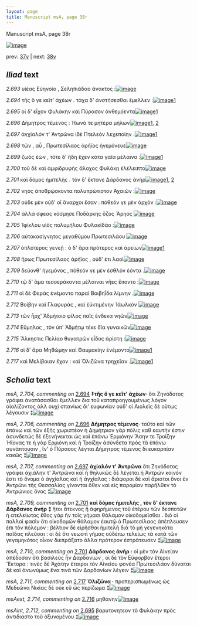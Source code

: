 ```yaml
---
layout: page
title: Manuscript msA, page 38r
---
```


Manuscript msA, page 38r

[![image](http://www.homermultitext.org/iipsrv?OBJ=IIP,1.0&FIF=/project/homer/pyramidal/deepzoom/hmt/vaimg/2017a/VA038RN_0039.tif&WID=100&CVT=JPEG)](http://www.homermultitext.org/ict2/?urn=urn:cite2:hmt:vaimg.2017a:VA038RN_0039)

prev:  [37v](../37v) | next:  [38v](../38v)

## *Iliad* text

*2.693* <a id="2.693"/> υἱέας Εὐηνοῖο , 						 Σεληπιάδαο ἄνακτος :[![image](http://www.homermultitext.org/iipsrv?OBJ=IIP,1.0&FIF=/project/homer/pyramidal/deepzoom/hmt/vaimg/2017a/VA038RN_0039.tif&RGN=0.118,0.2235,0.398,0.0354&WID=1000&CVT=JPEG)](http://www.homermultitext.org/ict2/?urn=urn:cite2:hmt:vaimg.2017a:VA038RN_0039@0.118,0.2235,0.398,0.0354)

*2.694* <a id="2.694"/> τῆς ὅ γε κεῖτ' ἀχέων . τάχα δ' ἀνστήσεσθαι ἔμελλεν :[![image](http://www.homermultitext.org/iipsrv?OBJ=IIP,1.0&FIF=/project/homer/pyramidal/deepzoom/hmt/vaimg/2017a/VA038RN_0039.tif&RGN=0.145,0.246,0.398,0.0301&WID=1000&CVT=JPEG)](http://www.homermultitext.org/ict2/?urn=urn:cite2:hmt:vaimg.2017a:VA038RN_0039@0.145,0.246,0.398,0.0301)[1](#msA_2.704)

*2.695* <a id="2.695"/> οἱ δ' εἶχον Φυλάκην καὶ Πύρασον ἀνθεμόεντα[![image](http://www.homermultitext.org/iipsrv?OBJ=IIP,1.0&FIF=/project/homer/pyramidal/deepzoom/hmt/vaimg/2017a/VA038RN_0039.tif&RGN=0.14,0.2634,0.398,0.0301&WID=1000&CVT=JPEG)](http://www.homermultitext.org/ict2/?urn=urn:cite2:hmt:vaimg.2017a:VA038RN_0039@0.14,0.2634,0.398,0.0301)[1](#msAint_2.712)

*2.696* <a id="2.696"/> Δήμητρος τέμενος : 						 Ί̈τωνά τε μητέρα 					μήλων[![image](http://www.homermultitext.org/iipsrv?OBJ=IIP,1.0&FIF=/project/homer/pyramidal/deepzoom/hmt/vaimg/2017a/VA038RN_0039.tif&RGN=0.137,0.2837,0.398,0.0301&WID=1000&CVT=JPEG)](http://www.homermultitext.org/ict2/?urn=urn:cite2:hmt:vaimg.2017a:VA038RN_0039@0.137,0.2837,0.398,0.0301)[1](#msA_2.706), [2](#msA_2.705)

*2.697* <a id="2.697"/> ἀγχίαλόν τ' Ἀντρῶνα ἰ̈δὲ Πτελεὸν λεχεποίην .[![image](http://www.homermultitext.org/iipsrv?OBJ=IIP,1.0&FIF=/project/homer/pyramidal/deepzoom/hmt/vaimg/2017a/VA038RN_0039.tif&RGN=0.131,0.304,0.398,0.0301&WID=1000&CVT=JPEG)](http://www.homermultitext.org/ict2/?urn=urn:cite2:hmt:vaimg.2017a:VA038RN_0039@0.131,0.304,0.398,0.0301)[1](#msA_2.707)

*2.698* <a id="2.698"/> τῶν , αὖ , Πρωτεσίλαος 					ἀρήϊος ἡγεμόνευε[![image](http://www.homermultitext.org/iipsrv?OBJ=IIP,1.0&FIF=/project/homer/pyramidal/deepzoom/hmt/vaimg/2017a/VA038RN_0039.tif&RGN=0.135,0.3243,0.398,0.0301&WID=1000&CVT=JPEG)](http://www.homermultitext.org/ict2/?urn=urn:cite2:hmt:vaimg.2017a:VA038RN_0039@0.135,0.3243,0.398,0.0301)

*2.699* <a id="2.699"/> ζωὸς ἐὼν , τότε δ' ἤδη ἔχεν κάτα γαῖα μέλαινα :[![image](http://www.homermultitext.org/iipsrv?OBJ=IIP,1.0&FIF=/project/homer/pyramidal/deepzoom/hmt/vaimg/2017a/VA038RN_0039.tif&RGN=0.137,0.3401,0.416,0.0301&WID=1000&CVT=JPEG)](http://www.homermultitext.org/ict2/?urn=urn:cite2:hmt:vaimg.2017a:VA038RN_0039@0.137,0.3401,0.416,0.0301)[1](#msA_2.708)

*2.700* <a id="2.700"/> τοῦ δὲ καὶ ἀμφιδρυφὴς ἄλοχος Φυλάκῃ ἐλέλειπτο[![image](http://www.homermultitext.org/iipsrv?OBJ=IIP,1.0&FIF=/project/homer/pyramidal/deepzoom/hmt/vaimg/2017a/VA038RN_0039.tif&RGN=0.126,0.3604,0.447,0.0301&WID=1000&CVT=JPEG)](http://www.homermultitext.org/ict2/?urn=urn:cite2:hmt:vaimg.2017a:VA038RN_0039@0.126,0.3604,0.447,0.0301)

*2.701* <a id="2.701"/> καὶ δόμος ἡμιτελὴς . τὸν δ' ἔκτανε Δάρδανος ἀνὴρ[![image](http://www.homermultitext.org/iipsrv?OBJ=IIP,1.0&FIF=/project/homer/pyramidal/deepzoom/hmt/vaimg/2017a/VA038RN_0039.tif&RGN=0.123,0.3822,0.447,0.0301&WID=1000&CVT=JPEG)](http://www.homermultitext.org/ict2/?urn=urn:cite2:hmt:vaimg.2017a:VA038RN_0039@0.123,0.3822,0.447,0.0301)[1](#msA_2.710), [2](#msA_2.709)

*2.702* <a id="2.702"/> νηὸς ἀποθρῴσκοντα πολυπρώτιστον Ἀχαιῶν :[![image](http://www.homermultitext.org/iipsrv?OBJ=IIP,1.0&FIF=/project/homer/pyramidal/deepzoom/hmt/vaimg/2017a/VA038RN_0039.tif&RGN=0.123,0.4003,0.447,0.0301&WID=1000&CVT=JPEG)](http://www.homermultitext.org/ict2/?urn=urn:cite2:hmt:vaimg.2017a:VA038RN_0039@0.123,0.4003,0.447,0.0301)

*2.703* <a id="2.703"/> οὐδε μὲν οὐδ' οἳ ἄναρχοι ἔσαν : πόθεόν γε μὲν ἀρχὸν :[![image](http://www.homermultitext.org/iipsrv?OBJ=IIP,1.0&FIF=/project/homer/pyramidal/deepzoom/hmt/vaimg/2017a/VA038RN_0039.tif&RGN=0.123,0.4184,0.447,0.0301&WID=1000&CVT=JPEG)](http://www.homermultitext.org/ict2/?urn=urn:cite2:hmt:vaimg.2017a:VA038RN_0039@0.123,0.4184,0.447,0.0301)

*2.704* <a id="2.704"/> ἀλλά σφεας κόσμησε Ποδάρκης ὄζος Ἄρηος 				[![image](http://www.homermultitext.org/iipsrv?OBJ=IIP,1.0&FIF=/project/homer/pyramidal/deepzoom/hmt/vaimg/2017a/VA038RN_0039.tif&RGN=0.112,0.4387,0.447,0.0301&WID=1000&CVT=JPEG)](http://www.homermultitext.org/ict2/?urn=urn:cite2:hmt:vaimg.2017a:VA038RN_0039@0.112,0.4387,0.447,0.0301)

*2.705* <a id="2.705"/> Ἰφίκλου υἱὸς πολυμήλου 						 Φυλακίδᾱο :[![image](http://www.homermultitext.org/iipsrv?OBJ=IIP,1.0&FIF=/project/homer/pyramidal/deepzoom/hmt/vaimg/2017a/VA038RN_0039.tif&RGN=0.109,0.4567,0.447,0.0301&WID=1000&CVT=JPEG)](http://www.homermultitext.org/ict2/?urn=urn:cite2:hmt:vaimg.2017a:VA038RN_0039@0.109,0.4567,0.447,0.0301)

*2.706* <a id="2.706"/> αὐτοκασίγνητος μεγαθύμου Πρωτεσιλάου 				[![image](http://www.homermultitext.org/iipsrv?OBJ=IIP,1.0&FIF=/project/homer/pyramidal/deepzoom/hmt/vaimg/2017a/VA038RN_0039.tif&RGN=0.109,0.4748,0.447,0.0301&WID=1000&CVT=JPEG)](http://www.homermultitext.org/ict2/?urn=urn:cite2:hmt:vaimg.2017a:VA038RN_0039@0.109,0.4748,0.447,0.0301)

*2.707* <a id="2.707"/> ὁπλότερος γενεῇ : ὁ δ' ἄρα πρότερος καὶ ἀρείων[![image](http://www.homermultitext.org/iipsrv?OBJ=IIP,1.0&FIF=/project/homer/pyramidal/deepzoom/hmt/vaimg/2017a/VA038RN_0039.tif&RGN=0.11,0.4944,0.447,0.0301&WID=1000&CVT=JPEG)](http://www.homermultitext.org/ict2/?urn=urn:cite2:hmt:vaimg.2017a:VA038RN_0039@0.11,0.4944,0.447,0.0301)[1](#msAint_2.713)

*2.708* <a id="2.708"/> ἥρως Πρωτεσίλαος 					ἀρήϊος , οὐδ' έτι λαοὶ[![image](http://www.homermultitext.org/iipsrv?OBJ=IIP,1.0&FIF=/project/homer/pyramidal/deepzoom/hmt/vaimg/2017a/VA038RN_0039.tif&RGN=0.104,0.5154,0.447,0.0301&WID=1000&CVT=JPEG)](http://www.homermultitext.org/ict2/?urn=urn:cite2:hmt:vaimg.2017a:VA038RN_0039@0.104,0.5154,0.447,0.0301)

*2.709* <a id="2.709"/> δεύονθ' ἡγεμόνος , πόθεόν γε μὲν ἐσθλὸν ἐόντα .[![image](http://www.homermultitext.org/iipsrv?OBJ=IIP,1.0&FIF=/project/homer/pyramidal/deepzoom/hmt/vaimg/2017a/VA038RN_0039.tif&RGN=0.11,0.5335,0.447,0.0301&WID=1000&CVT=JPEG)](http://www.homermultitext.org/ict2/?urn=urn:cite2:hmt:vaimg.2017a:VA038RN_0039@0.11,0.5335,0.447,0.0301)

*2.710* <a id="2.710"/> τῷ δ' ἅμα τεσσεράκοντα μέλαιναι νῆες ἕποντο :[![image](http://www.homermultitext.org/iipsrv?OBJ=IIP,1.0&FIF=/project/homer/pyramidal/deepzoom/hmt/vaimg/2017a/VA038RN_0039.tif&RGN=0.11,0.5576,0.447,0.0301&WID=1000&CVT=JPEG)](http://www.homermultitext.org/ict2/?urn=urn:cite2:hmt:vaimg.2017a:VA038RN_0039@0.11,0.5576,0.447,0.0301)

*2.711* <a id="2.711"/> οἱ δὲ Φερὰς 					ἐνέμοντο παραὶ Βοιβηΐδα 					λίμνην .[![image](http://www.homermultitext.org/iipsrv?OBJ=IIP,1.0&FIF=/project/homer/pyramidal/deepzoom/hmt/vaimg/2017a/VA038RN_0039.tif&RGN=0.109,0.5741,0.447,0.0301&WID=1000&CVT=JPEG)](http://www.homermultitext.org/ict2/?urn=urn:cite2:hmt:vaimg.2017a:VA038RN_0039@0.109,0.5741,0.447,0.0301)

*2.712* <a id="2.712"/> Βοίβην καὶ 						 Γλαφυρὰς , καὶ 					ἐϋκτιμένην Ἰ̈αωλκὸν 				[![image](http://www.homermultitext.org/iipsrv?OBJ=IIP,1.0&FIF=/project/homer/pyramidal/deepzoom/hmt/vaimg/2017a/VA038RN_0039.tif&RGN=0.113,0.5929,0.447,0.0301&WID=1000&CVT=JPEG)](http://www.homermultitext.org/ict2/?urn=urn:cite2:hmt:vaimg.2017a:VA038RN_0039@0.113,0.5929,0.447,0.0301)

*2.713* <a id="2.713"/> τῶν ἦρχ' Ἀδμήτοιο 					φίλος παῖς ἕνδεκα νηῶν[![image](http://www.homermultitext.org/iipsrv?OBJ=IIP,1.0&FIF=/project/homer/pyramidal/deepzoom/hmt/vaimg/2017a/VA038RN_0039.tif&RGN=0.113,0.6132,0.447,0.0301&WID=1000&CVT=JPEG)](http://www.homermultitext.org/ict2/?urn=urn:cite2:hmt:vaimg.2017a:VA038RN_0039@0.113,0.6132,0.447,0.0301)

*2.714* <a id="2.714"/> Εὔμηλος , τὸν ὑπ' 						 Ἀδμήτῳ τέκε δῖα γυναικῶν[![image](http://www.homermultitext.org/iipsrv?OBJ=IIP,1.0&FIF=/project/homer/pyramidal/deepzoom/hmt/vaimg/2017a/VA038RN_0039.tif&RGN=0.113,0.6298,0.447,0.0301&WID=1000&CVT=JPEG)](http://www.homermultitext.org/ict2/?urn=urn:cite2:hmt:vaimg.2017a:VA038RN_0039@0.113,0.6298,0.447,0.0301)

*2.715* <a id="2.715"/> Ἄλκηστις 					 Πελίαο θυγατρῶν εἶδος ἀρίστη :[![image](http://www.homermultitext.org/iipsrv?OBJ=IIP,1.0&FIF=/project/homer/pyramidal/deepzoom/hmt/vaimg/2017a/VA038RN_0039.tif&RGN=0.116,0.6524,0.447,0.0301&WID=1000&CVT=JPEG)](http://www.homermultitext.org/ict2/?urn=urn:cite2:hmt:vaimg.2017a:VA038RN_0039@0.116,0.6524,0.447,0.0301)

*2.716* <a id="2.716"/> οἱ δ' ἄρα Μηθώμην 					καὶ Θαυμακίην ἐνέμοντο[![image](http://www.homermultitext.org/iipsrv?OBJ=IIP,1.0&FIF=/project/homer/pyramidal/deepzoom/hmt/vaimg/2017a/VA038RN_0039.tif&RGN=0.116,0.6727,0.447,0.0301&WID=1000&CVT=JPEG)](http://www.homermultitext.org/ict2/?urn=urn:cite2:hmt:vaimg.2017a:VA038RN_0039@0.116,0.6727,0.447,0.0301)[1](#msAext_2.714)

*2.717* <a id="2.717"/> καὶ Μελίβοιαν 					ἔχον : καὶ Ὀλιζῶνα 					τρηχεῖαν .[![image](http://www.homermultitext.org/iipsrv?OBJ=IIP,1.0&FIF=/project/homer/pyramidal/deepzoom/hmt/vaimg/2017a/VA038RN_0039.tif&RGN=0.115,0.6907,0.447,0.0421&WID=1000&CVT=JPEG)](http://www.homermultitext.org/ict2/?urn=urn:cite2:hmt:vaimg.2017a:VA038RN_0039@0.115,0.6907,0.447,0.0421)[1](#msA_2.711)

## *Scholia* text

*msA, 2.704, commenting on* [2.694](#2.694)  <a id="msA_2.704"/> **‡τῆς ὅ γε κεῖτ' ἀχέων·** ὅτι Ζηνόδοτος γράφει ἀνατάσασθαι ἔμελλεν δια τοῦ καταπροηγουμένως λόγον αἰολίζοντος ἀλλ ουχὶ σπανίως δι' ευφωνίαν οὐδ' οἱ Αιολεῖς δὲ οὕτως λέγουσιν ⁑[![image](http://www.homermultitext.org/iipsrv?OBJ=IIP,1.0&FIF=/project/homer/pyramidal/deepzoom/hmt/vaimg/2017a/VA038RN_0039.tif&RGN=0.135,0.1166,0.6087,0.0368&WID=1000&CVT=JPEG)](http://www.homermultitext.org/ict2/?urn=urn:cite2:hmt:vaimg.2017a:VA038RN_0039@0.135,0.1166,0.6087,0.0368)

*msA, 2.706, commenting on* [2.696](#2.696)  <a id="msA_2.706"/> **Δήμητρος τέμενος·** τοῦτο καὶ τῶν ἐπάνω καὶ τῶν ἑξῆς χωριστέον ἡ Δημήτριον γὰρ πόλις καθ εαυτήν ἐστιν ἀσυνδετώς δὲ ἐξενήνεκται ὡς καὶ ἐπάνω Ἑρμιόνην Ἄσην τε Τροίζην Ἠϊονας τε ἡ γὰρ Ερμιόνη καὶ ἡ Τροίζην ἀσύνδετα πρὸς τὰ ἐπάνω συνάπτουσιν , ἵν' ὁ Πύρασος λέγται Δήμητρος τέμενος δι ευκαρπίαν κακῶς ⁑[![image](http://www.homermultitext.org/iipsrv?OBJ=IIP,1.0&FIF=/project/homer/pyramidal/deepzoom/hmt/vaimg/2017a/VA038RN_0039.tif&RGN=0.1407,0.1504,0.626,0.0363&WID=1000&CVT=JPEG)](http://www.homermultitext.org/ict2/?urn=urn:cite2:hmt:vaimg.2017a:VA038RN_0039@0.1407,0.1504,0.626,0.0363)

*msA, 2.707, commenting on* [2.697](#2.697)  <a id="msA_2.707"/> **ἀχίαλόν τ' Ἀντρῶνα** ὅτι Ζηνόδοτος γράφει ἀχιάλην τ' Ἀντρῶνα καὶ ἡ θηλυκῶς δὲ λέγεται ἡ Ἀντρών κοινόν ἐστι τὸ ὄνομα ὁ ἀγχίαλος καὶ ἡ ἀγχίαλος : διάφοροι δὲ καὶ ἄριστοι ὅνοι ἐν Ἀντρῶνι τῆς Θεσσαλίας γίνονται ὅθεν καὶ εἰς παρομίαν παρῆλθεν τὸ Ἀντρώνιος ὄνος ⁑[![image](http://www.homermultitext.org/iipsrv?OBJ=IIP,1.0&FIF=/project/homer/pyramidal/deepzoom/hmt/vaimg/2017a/VA038RN_0039.tif&RGN=0.13,0.1715,0.6327,0.0375&WID=1000&CVT=JPEG)](http://www.homermultitext.org/ict2/?urn=urn:cite2:hmt:vaimg.2017a:VA038RN_0039@0.13,0.1715,0.6327,0.0375)

*msA, 2.709, commenting on* [2.701](#2.701)  <a id="msA_2.709"/> **καὶ δόμος ἡμιτελὴς , τὸν δ' έκτανε Δάρδανος ἀνήρ ⁑** ἤτοι ἄτεκνος ἢ ἀφηρήμενος τοῦ ἑτέρου τῶν δεσποτῶν ἠ ατελείωτος ἔθος γὰρ ἢν τοῖς γήμασι θάλαμον οἰκοδομεῖσθαι . διὃ οἱ πολλοὶ φασὶν ὅτι οἰκοδομῶν θάλαμον ἑαυτῷ ὁ Πρωτεσίλαος ἀπέπλευσεν ἐπι τὸν πόλεμον : βέλτιον δὲ εἰρῆσθαι ἡμιτελῆ διὰ τὸ μὴ γεγενηκότα παῖδας πλεῦσαι : οἱ δὲ ὅτι νεωστὶ γήμας οὐδέπω τελείως τὰ κατὰ τῶν γεγαμηκότος οἷκον διεπράξατο ἀλλα πρότερον ἐστράτευσεν ⁑[![image](http://www.homermultitext.org/iipsrv?OBJ=IIP,1.0&FIF=/project/homer/pyramidal/deepzoom/hmt/vaimg/2017a/VA038RN_0039.tif&RGN=0.5497,0.2618,0.2237,0.1277&WID=1000&CVT=JPEG)](http://www.homermultitext.org/ict2/?urn=urn:cite2:hmt:vaimg.2017a:VA038RN_0039@0.5497,0.2618,0.2237,0.1277)

*msA, 2.710, commenting on* [2.701](#2.701)  <a id="msA_2.710"/> **Δάρδανος ἀνὴρ :** οἱ μὲν τὸν Αἰνείαν ἀπέδοσαν ὅτι βασιλεὺς ἦν Δαρδανίων , οἱ δὲ τὸν Εὕφορβον ἕτεροι Ἕκτορα : τινὲς δὲ Ἀχάτην ἑταιροι τὸν Αἰνείου φονέα Πρωτεσιλάον δύναται δὲ καὶ ἀνωνύμως ἕνα τινὰ τῶν Δαρδανίων λέγειν ⁑[![image](http://www.homermultitext.org/iipsrv?OBJ=IIP,1.0&FIF=/project/homer/pyramidal/deepzoom/hmt/vaimg/2017a/VA038RN_0039.tif&RGN=0.5617,0.397,0.1903,0.0854&WID=1000&CVT=JPEG)](http://www.homermultitext.org/ict2/?urn=urn:cite2:hmt:vaimg.2017a:VA038RN_0039@0.5617,0.397,0.1903,0.0854)

*msA, 2.711, commenting on* [2.717](#2.717)  <a id="msA_2.711"/> **Ὀλιζῶνα ·** προπερισπωμένως ὡς Μεδεῶνα Νικίας δὲ οὐκ εῦ ὡς περίζωμα ⁑[![image](http://www.homermultitext.org/iipsrv?OBJ=IIP,1.0&FIF=/project/homer/pyramidal/deepzoom/hmt/vaimg/2017a/VA038RN_0039.tif&RGN=0.5617,0.4891,0.1907,0.0418&WID=1000&CVT=JPEG)](http://www.homermultitext.org/ict2/?urn=urn:cite2:hmt:vaimg.2017a:VA038RN_0039@0.5617,0.4891,0.1907,0.0418)

*msAext, 2.714, commenting on* [2.716](#2.716)  <a id="msAext_2.714"/> μηθάνην[![image](http://www.homermultitext.org/iipsrv?OBJ=IIP,1.0&FIF=/project/homer/pyramidal/deepzoom/hmt/vaimg/2017a/VA038RN_0039.tif&RGN=0.761,0.6776,0.051,0.0133&WID=1000&CVT=JPEG)](http://www.homermultitext.org/ict2/?urn=urn:cite2:hmt:vaimg.2017a:VA038RN_0039@0.761,0.6776,0.051,0.0133)

*msAint, 2.712, commenting on* [2.695](#2.695)  <a id="msAint_2.712"/> βαρυτονητεον τὸ Φυλὰκην πρὸς ἀντιδιαστο τοῦ ὀξυνομένου ⁑[![image](http://www.homermultitext.org/iipsrv?OBJ=IIP,1.0&FIF=/project/homer/pyramidal/deepzoom/hmt/vaimg/2017a/VA038RN_0039.tif&RGN=0.0833,0.2723,0.0593,0.0496&WID=1000&CVT=JPEG)](http://www.homermultitext.org/ict2/?urn=urn:cite2:hmt:vaimg.2017a:VA038RN_0039@0.0833,0.2723,0.0593,0.0496)